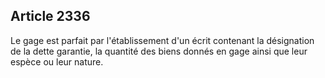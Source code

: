 Article 2336
----
Le gage est parfait par l'établissement d'un écrit contenant la désignation de
la dette garantie, la quantité des biens donnés en gage ainsi que leur espèce ou
leur nature.
